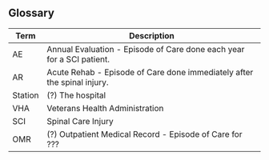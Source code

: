 ## Glossary

Term | Description
-----|------------
AE | Annual Evaluation - Episode of Care done each year for a SCI patient.
AR | Acute Rehab - Episode of Care done immediately after the spinal injury.
Station | (?) The hospital
VHA | Veterans Health Administration
SCI | Spinal Care Injury
OMR | (?) Outpatient Medical Record - Episode of Care for ???
